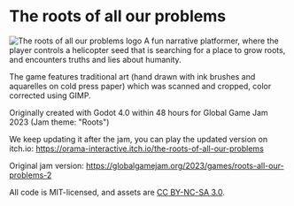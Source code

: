 # The roots of all our problems

![The roots of all our problems logo](https://img.itch.zone/aW1nLzExNDA2ODEyLnBuZw==/original/gtDviU.png)
A fun narrative platformer, where the player controls a helicopter seed that is searching for a place to grow roots, and encounters truths and lies about humanity.

The game features traditional art (hand drawn with ink brushes and aquarelles on cold press paper) which was scanned and cropped, color corrected using GIMP.

Originally created with Godot 4.0 within 48 hours for Global Game Jam 2023 (Jam theme: "Roots")

We keep updating it after the jam, you can play the updated version on itch.io: https://orama-interactive.itch.io/the-roots-of-all-our-problems

Original jam version: https://globalgamejam.org/2023/games/roots-all-our-problems-2

All code is MIT-licensed, and assets are [CC BY-NC-SA 3.0](https://creativecommons.org/licenses/by-nc-sa/3.0/).
